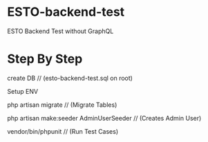 # ESTO-backend-test
ESTO Backend Test without GraphQL

# Step By Step

create DB                                     // (esto-backend-test.sql on root)

Setup ENV

php artisan migrate                            // (Migrate Tables)

php artisan make:seeder AdminUserSeeder        // (Creates Admin User)

vendor/bin/phpunit                             // (Run Test Cases)

